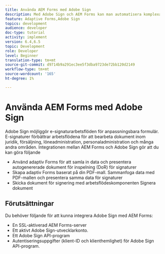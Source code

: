 ```yaml
---
title: Använda AEM Forms med Adobe Sign
description: Med Adobe Sign och AEM Forms kan man automatisera komplexa transaktioner och inkludera juridiskt bindande e-signaturer som en del av en smidig digital upplevelse.
feature: Adaptive Forms,Adobe Sign
topics: development
audience: developer
doc-type: tutorial
activity: implement
version: 6.4,6.5
topic: Development
role: Developer
level: Beginner
translation-type: tm+mt
source-git-commit: d9714b9a291ec3ee5f3dba9723de72bb120d2149
workflow-type: tm+mt
source-wordcount: '165'
ht-degree: 1%

---
```


# Använda AEM Forms med Adobe Sign

Adobe Sign möjliggör e-signaturarbetsflöden för anpassningsbara formulär. E-signaturer förbättrar arbetsflödena för att bearbeta dokument inom juridik, försäljning, löneadministration, personaladministration och många andra områden.
Integrationen mellan AEM Forms och Adobe Sign gör att du kan göra följande

* Använd adaptiv Forms för att samla in data och presentera autogenererade dokument för inspelning (DoR) för signaturer
* Skapa adaptiv Forms baserat på din PDF-mall. Sammanfoga data med PDF-mallen och presentera samma data för signaturer
* Skicka dokument för signering med arbetsflödeskomponenten Signera dokument

## Förutsättningar

Du behöver följande för att kunna integrera Adobe Sign med AEM Forms:

* En SSL-aktiverad AEM Forms-server
* Ett aktivt Adobe Sign-utvecklarkonto.
* Ett Adobe Sign API-program
* Autentiseringsuppgifter (klient-ID och klienthemlighet) för Adobe Sign API-program.

